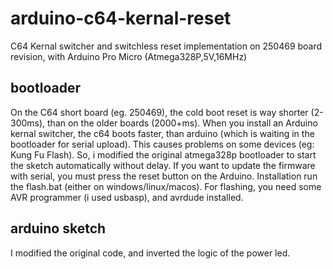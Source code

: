 # arduino-c64-kernal-reset
C64 Kernal switcher and switchless reset implementation on 250469 board revision, with Arduino Pro Micro (Atmega328P,5V,16MHz)

## bootloader
On the C64 short board (eg. 250469), the cold boot reset is way shorter (2-300ms), than on the older boards (2000+ms). When you install an Arduino kernal switcher, the c64 boots faster, than arduino (which is waiting in the bootloader for serial upload). This causes problems on some devices (eg: Kung Fu Flash). So, i modified the original atmega328p bootloader to start the sketch automatically without delay. If you want to update the firmware with serial, you must press the reset button on the Arduino.
Installation run the flash.bat (either on windows/linux/macos). For flashing, you need some AVR programmer (i used usbasp), and avrdude installed.

## arduino sketch
I modified the original code, and inverted the logic of the power led.
